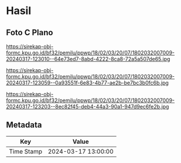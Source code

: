 # Hasil

## Foto C Plano

https://sirekap-obj-formc.kpu.go.id/bf32/pemilu/ppwp/18/02/03/20/07/1802032007009-20240317-123010--64e73ed7-8abd-4222-8ca8-72a5a507de65.jpg

https://sirekap-obj-formc.kpu.go.id/bf32/pemilu/ppwp/18/02/03/20/07/1802032007009-20240317-123059--0a93551f-6e83-4b77-ae2b-be7bc3b0fc6b.jpg

https://sirekap-obj-formc.kpu.go.id/bf32/pemilu/ppwp/18/02/03/20/07/1802032007009-20240317-123203--8ec82f45-deb4-44a3-90a1-947d9ec6fe2b.jpg


## Metadata

| Key        | Value               |
| ---------- | ------------------- |
| Time Stamp | 2024-03-17 13:00:00 |



